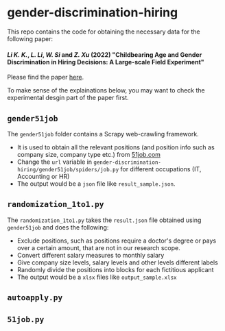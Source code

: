 # gender-discrimination-hiring
This repo contains the code for obtaining the necessary data for the following paper:

#### *Li K. K.*, *L. Li*, *W. Si* and *Z. Xu* (2022) "**Childbearing Age and Gender Discrimination in Hiring Decisions: A Large-scale Field Experiment**" 

Please find the paper [here](https://papers.ssrn.com/sol3/papers.cfm?abstract_id=4199754).

To make sense of the explainations below, you may want to check the experimental desgin part of the paper first.


## `gender51job`

The `gender51job` folder contains a Scrapy web-crawling framework.
- It is used to obtain all the relevant positions (and position info such as company size, company type etc.) from [51job.com](https://www.51job.com/)
- Change the `url` variable in `gender-discrimination-hiring/gender51job/spiders/job.py` for different occupations (IT, Accounting or HR)
- The output would be a `json` file like `result_sample.json`. 

## `randomization_1to1.py`

The `randomization_1to1.py` takes the `result.json` file obtained using `gender51job` and does the following:
- Exclude positions, such as positions require a doctor's degree or pays over a certain amount, that are not in our research scope.
- Convert different salary measures to monthly salary
- Give company size levels, salary levels and other levels different labels
- Randomly divide the positions into blocks for each fictitious applicant
- The output would be a `xlsx` files like `output_sample.xlsx` 

## `autoapply.py`

## `51job.py`
